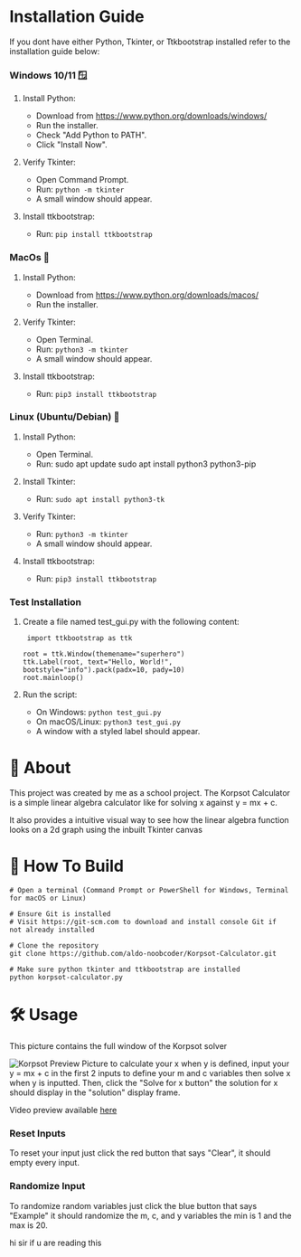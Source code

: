 # Installation Guide
If you dont have either Python, Tkinter, or Ttkbootstrap installed refer to the installation guide below:
### Windows 10/11 🪟
1. Install Python:
   - Download from https://www.python.org/downloads/windows/
   - Run the installer.
   - Check "Add Python to PATH".
   - Click "Install Now".

2. Verify Tkinter:
   - Open Command Prompt.
   - Run: `python -m tkinter`
   - A small window should appear.

3. Install ttkbootstrap:
   - Run: `pip install ttkbootstrap`

### MacOs 🍎

1. Install Python:
   - Download from https://www.python.org/downloads/macos/
   - Run the installer.

2. Verify Tkinter:
   - Open Terminal.
   - Run: `python3 -m tkinter`
   - A small window should appear.

3. Install ttkbootstrap:
   - Run: `pip3 install ttkbootstrap`

### Linux (Ubuntu/Debian) 🐧
1. Install Python:
   - Open Terminal.
   - Run:
				 sudo apt update
			    sudo apt install python3 python3-pip

2. Install Tkinter:
   - Run: `sudo apt install python3-tk`

3. Verify Tkinter:
   - Run: `python3 -m tkinter`
   - A small window should appear.

4. Install ttkbootstrap:
   - Run: `pip3 install ttkbootstrap`

### Test Installation

1. Create a file named test_gui.py with the following content:

		import ttkbootstrap as ttk

	   root = ttk.Window(themename="superhero")
	   ttk.Label(root, text="Hello, World!", bootstyle="info").pack(padx=10, pady=10)
	   root.mainloop()

2. Run the script:
   - On Windows: `python test_gui.py`
   - On macOS/Linux: `python3 test_gui.py`
   - A window with a styled label should appear.
  
# 🚀 About
This project was created by me as a school project. The Korpsot Calculator is a simple linear algebra calculator like for solving x against y = mx + c.

It also provides a intuitive visual way to see how the linear algebra function looks on a 
2d graph using the inbuilt Tkinter canvas 

# 📝 How To Build
	# Open a terminal (Command Prompt or PowerShell for Windows, Terminal for macOS or Linux)

    # Ensure Git is installed
    # Visit https://git-scm.com to download and install console Git if 		not already installed

	# Clone the repository
    git clone https://github.com/aldo-noobcoder/Korpsot-Calculator.git
    
    # Make sure python tkinter and ttkbootstrap are installed
    python korpsot-calculator.py
 
# 🛠️ Usage
This picture contains the full window of the Korpsot solver

![Korpsot Preview Picture](https://files.catbox.moe/mrj5ct.png)
to calculate your x when y is defined, input your y = mx + c in the first 2 inputs to define your m and c variables then solve x when y is inputted. Then, click the "Solve for x button" the solution for x should display in the "solution" display frame. 

Video preview available [here](https://files.catbox.moe/mfww5c.mp4)

### Reset Inputs
To reset your input just click the red button that says "Clear", it should empty every input.


### Randomize Input
To randomize random variables just click the blue button that says "Example" it should randomize the m, c, and y variables the min is 1 and the max is 20.

hi sir if u are reading this 
